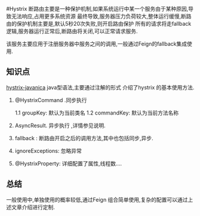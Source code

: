 #Hystrix
断路由主要是一种保护机制,如果系统运行中某一个服务由于某种原因,导致无法响应,占用更多系统资源
最终导致,服务器压力负荷较大,整体运行缓慢,断路由的保护机制主要是,默认5秒20次失败,则开启路由保护
所有的请求将走fallback逻辑,服务器运行正常后,断路由将关闭,可以正常请求服务.

该服务主要应用于注册服务器中服务之间的调用,一般通过Feign的fallback集成使用.

## 知识点

[hystrix-javanica](https://github.com/Netflix/Hystrix/tree/master/hystrix-contrib/hystrix-javanica) java型语法,主要通过注解的形式
介绍了hystrix 的基本使用方法.
1. @HystrixCommand .同步执行
    
    1.1 groupKey: 默认为当前类名
    1.2 commandKey: 默认为当前方法名称

2. AsyncResult. 异步执行 ,详情参见说明.
3. fallback : 断路由开启之后的调用方法,其中也包括同步,异步.
4. ignoreExceptions: 忽略异常
5. @HystrixProperty: 详细配置了属性,线程数....


## 总结

一般使用中,单独使用的概率较低,通过Feign 组合简单使用,复杂的配置可以通过上述文章介绍进行定制.
